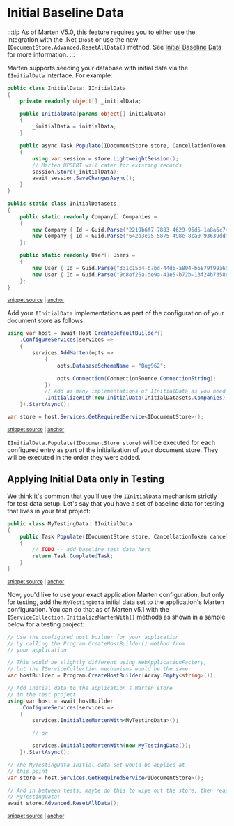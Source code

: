 # Initial Baseline Data

:::tip
As of Marten V5.0, this feature requires you to either use the integration with the .Net `IHost` or use the new
`IDocumentStore.Advanced.ResetAllData()` method. See [Initial Baseline Data](/documents/initial-data) for more information.
:::

Marten supports seeding your database with initial data via the `IInitialData` interface. For example:

<!-- snippet: sample_initial-data -->
<a id='snippet-sample_initial-data'></a>
```cs
public class InitialData: IInitialData
{
    private readonly object[] _initialData;

    public InitialData(params object[] initialData)
    {
        _initialData = initialData;
    }

    public async Task Populate(IDocumentStore store, CancellationToken cancellation)
    {
        using var session = store.LightweightSession();
        // Marten UPSERT will cater for existing records
        session.Store(_initialData);
        await session.SaveChangesAsync();
    }
}

public static class InitialDatasets
{
    public static readonly Company[] Companies =
    {
        new Company { Id = Guid.Parse("2219b6f7-7883-4629-95d5-1a8a6c74b244"), Name = "Netram Ltd." },
        new Company { Id = Guid.Parse("642a3e95-5875-498e-8ca0-93639ddfebcd"), Name = "Acme Inc." }
    };

    public static readonly User[] Users =
    {
        new User { Id = Guid.Parse("331c15b4-b7bd-44d6-a804-b6879f99a65f"),FirstName = "Danger" , LastName = "Mouse" },
        new User { Id = Guid.Parse("9d8ef25a-de9a-41e5-b72b-13f24b735883"), FirstName = "Speedy" , LastName = "Gonzales" }
    };
}
```
<sup><a href='https://github.com/JasperFx/marten/blob/master/src/CoreTests/Bugs/Bug_962_initial_data_populate_causing_null_ref_ex.cs#L55-L89' title='Snippet source file'>snippet source</a> | <a href='#snippet-sample_initial-data' title='Start of snippet'>anchor</a></sup>
<!-- endSnippet -->

Add your `IInitialData` implementations as part of the configuration of your document store as follows:

<!-- snippet: sample_configuring-initial-data -->
<a id='snippet-sample_configuring-initial-data'></a>
```cs
using var host = await Host.CreateDefaultBuilder()
    .ConfigureServices(services =>
    {
        services.AddMarten(opts =>
            {
                opts.DatabaseSchemaName = "Bug962";

                opts.Connection(ConnectionSource.ConnectionString);
            })
            // Add as many implementations of IInitialData as you need
            .InitializeWith(new InitialData(InitialDatasets.Companies), new InitialData(InitialDatasets.Users));
    }).StartAsync();

var store = host.Services.GetRequiredService<IDocumentStore>();
```
<sup><a href='https://github.com/JasperFx/marten/blob/master/src/CoreTests/Bugs/Bug_962_initial_data_populate_causing_null_ref_ex.cs#L20-L36' title='Snippet source file'>snippet source</a> | <a href='#snippet-sample_configuring-initial-data' title='Start of snippet'>anchor</a></sup>
<!-- endSnippet -->

`IInitialData.Populate(IDocumentStore store)` will be executed for each configured entry as part of the initialization of your document store. They will be executed in the order they were added.

## Applying Initial Data only in Testing

We think it's common that you'll use the `IInitialData` mechanism strictly for test data setup. Let's say that you have
a set of baseline data for testing that lives in your test project:

<!-- snippet: sample_MyTestingData -->
<a id='snippet-sample_mytestingdata'></a>
```cs
public class MyTestingData: IInitialData
{
    public Task Populate(IDocumentStore store, CancellationToken cancellation)
    {
        // TODO -- add baseline test data here
        return Task.CompletedTask;
    }
}
```
<sup><a href='https://github.com/JasperFx/marten/blob/master/src/CoreTests/Examples/InitialDataSamples.cs#L57-L68' title='Snippet source file'>snippet source</a> | <a href='#snippet-sample_mytestingdata' title='Start of snippet'>anchor</a></sup>
<!-- endSnippet -->

Now, you'd like to use your exact application Marten configuration, but only for testing, add the `MyTestingData` initial data
set to the application's Marten configuration. You can do that as of Marten v5.1 with the `IServiceCollection.InitializeMartenWith()`
methods as shown in a sample below for a testing project:

<!-- snippet: sample_using_InitializeMartenWith -->
<a id='snippet-sample_using_initializemartenwith'></a>
```cs
// Use the configured host builder for your application
// by calling the Program.CreateHostBuilder() method from
// your application

// This would be slightly different using WebApplicationFactory,
// but the IServiceCollection mechanisms would be the same
var hostBuilder = Program.CreateHostBuilder(Array.Empty<string>());

// Add initial data to the application's Marten store
// in the test project
using var host = await hostBuilder
    .ConfigureServices(services =>
    {
        services.InitializeMartenWith<MyTestingData>();

        // or

        services.InitializeMartenWith(new MyTestingData());
    }).StartAsync();

// The MyTestingData initial data set would be applied at
// this point
var store = host.Services.GetRequiredService<IDocumentStore>();

// And in between tests, maybe do this to wipe out the store, then reapply
// MyTestingData:
await store.Advanced.ResetAllData();
```
<sup><a href='https://github.com/JasperFx/marten/blob/master/src/CoreTests/Examples/InitialDataSamples.cs#L23-L53' title='Snippet source file'>snippet source</a> | <a href='#snippet-sample_using_initializemartenwith' title='Start of snippet'>anchor</a></sup>
<!-- endSnippet -->
